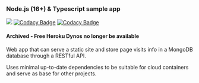 ### Node.js (16+) & Typescript sample app
[![](https://github.com/Asta1986/node-ex-ts/actions/workflows/ci.yml/badge.svg)](https://github.com/Asta1986/node-ex-ts/actions/workflows/ci.yml)
[![Codacy Badge](https://app.codacy.com/project/badge/Grade/ee56c6e20bf04d55beecb2c93dd0b4d3)](https://www.codacy.com/gh/Asta1986/node-ex-ts/dashboard?utm_source=github.com&amp;utm_medium=referral&amp;utm_content=Asta1986/node-ex-ts&amp;utm_campaign=Badge_Grade)
[![Codacy Badge](https://app.codacy.com/project/badge/Coverage/ee56c6e20bf04d55beecb2c93dd0b4d3)](https://www.codacy.com/gh/Asta1986/node-ex-ts/dashboard?utm_source=github.com&utm_medium=referral&utm_content=Asta1986/node-ex-ts&utm_campaign=Badge_Coverage)

#### Archived - Free Heroku Dynos no longer be available

Web app that can serve a static site and store page visits info in a MongoDB database through a RESTful API.

Uses minimal up-to-date dependencies to be suitable for cloud containers and serve as base for other projects.
